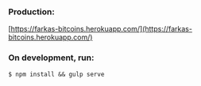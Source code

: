 ### Production:
[https://farkas-bitcoins.herokuapp.com/](https://farkas-bitcoins.herokuapp.com/)

### On development, run:

`
  $ npm install && gulp serve
`

